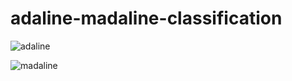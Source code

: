 # adaline-madaline-classification

![adaline](http://github.com/sedaliSedalian/adaline-madaline-classification/tree/master/images/adaline.png)

![madaline](http://github.com/sedaliSedalian/adaline-madaline-classification/tree/master/images/madaline.png)